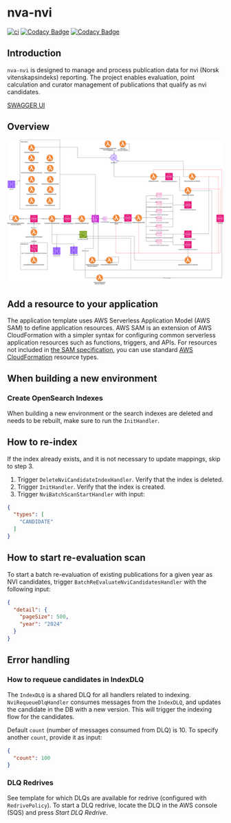 # nva-nvi

[![ci](https://github.com/BIBSYSDEV/nva-nvi/actions/workflows/build.yml/badge.svg)](https://github.com/BIBSYSDEV/nva-nvi/actions/workflows/build.yml)
[![Codacy Badge](https://app.codacy.com/project/badge/Grade/8405a7d7b690490f8690949d207d9cdf)](https://app.codacy.com/gh/BIBSYSDEV/nva-nvi/dashboard?utm_source=gh&utm_medium=referral&utm_content=&utm_campaign=Badge_grade)
[![Codacy Badge](https://app.codacy.com/project/badge/Coverage/8405a7d7b690490f8690949d207d9cdf)](https://app.codacy.com/gh/BIBSYSDEV/nva-nvi/dashboard?utm_source=gh&utm_medium=referral&utm_content=&utm_campaign=Badge_coverage)

## Introduction

`nva-nvi` is designed to manage and process publication data for nvi (Norsk vitenskapsindeks) reporting. 
The project enables evaluation, point calculation and curator management of publications that qualify as nvi candidates.

[SWAGGER UI](https://petstore.swagger.io/?url=https://raw.githubusercontent.com/BIBSYSDEV/nva-nvi/refs/heads/main/docs/openapi.yaml)

## Overview

![Alt text](resources/NVI-overview.png)

## Add a resource to your application

The application template uses AWS Serverless Application Model (AWS SAM) to define application resources. AWS SAM is an
extension of AWS CloudFormation with a simpler syntax for configuring common serverless application resources such as
functions, triggers, and APIs. For resources not included
in [the SAM specification](https://github.com/awslabs/serverless-application-model/blob/master/versions/2016-10-31.md),
you can use
standard [AWS CloudFormation](https://docs.aws.amazon.com/AWSCloudFormation/latest/UserGuide/aws-template-resource-type-ref.html)
resource types.

## When building a new environment

### Create OpenSearch Indexes

When building a new environment or the search indexes are deleted and needs to
be rebuilt, make sure to run the `InitHandler`.

## How to re-index

If the index already exists, and it is not necessary to update mappings, skip
to step 3.

1. Trigger `DeleteNviCandidateIndexHandler`. Verify that the index is deleted.
2. Trigger `InitHandler`. Verify that the index is created.
3. Trigger `NviBatchScanStartHandler` with input:

```json
{
  "types": [
    "CANDIDATE"
  ]
}
```

## How to start re-evaluation scan

To start a batch re-evaluation of existing publications for a given year as NVI candidates, trigger `BatchReEvaluateNviCandidatesHandler` with the following input:

```json
{
  "detail": {
    "pageSize": 500,
    "year": "2024"
  }
}
```

## Error handling

### How to requeue candidates in IndexDLQ

The `IndexDLQ` is a shared DLQ for all handlers related to indexing.
`NviRequeueDlqHandler` consumes messages from the `IndexDLQ`, and updates the
candidate in the DB with a new version. This will trigger the indexing flow
for the candidates.

Default `count` (number of messages consumed from DLQ) is 10. To specify
another `count`, provide it as input:

```json
{
  "count": 100
}
```

### DLQ Redrives

See template for which DLQs are available for redrive (configured with
`RedrivePolicy`). To start a DLQ redrive, locate the DLQ in the AWS console
(SQS) and press _Start DLQ Redrive_.
